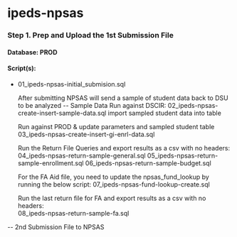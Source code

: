 # ipeds-npsas
### Step 1. Prep and Upload the 1st Submission File

#### Database: PROD
#### Script(s): 
* 01_ipeds-npsas-initial_submision.sql
	
  After submitting NPSAS will send a sample of student data back to DSU to be analyzed
-- Sample Data Run against DSCIR: 02_ipeds-npsas-create-insert-sample-data.sql import sampled student data into table

  Run against PROD & update parameters and sampled student table
    03_ipeds-npsas-create-insert-gi-enrl-data.sql
	
  Run the Return File Queries and export results as a csv with no headers:
	04_ipeds-npsas-return-sample-general.sql
	05_ipeds-npsas-return-sample-enrollment.sql
	06_ipeds-npsas-return-sample-budget.sql
	
  For the FA Aid file, you need to update the npsas_fund_lookup by running the below script:
	07_ipeds-npsas-fund-lookup-create.sql
	
  Run the last return file for FA and export results as a csv with no headers:	
    08_ipeds-npsas-return-sample-fa.sql
	

-- 2nd Submission File to NPSAS

